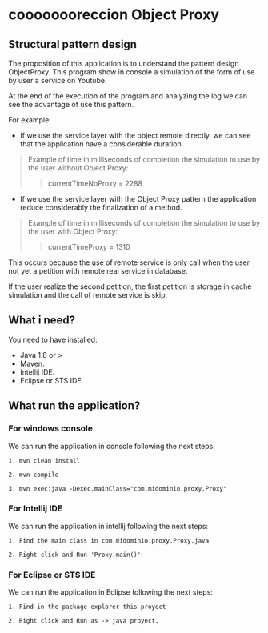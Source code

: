 # coooooooreccion Object Proxy
## Structural pattern design

<p>The proposition of this application is to understand the pattern design ObjectProxy.
This program show in console a simulation of the form of use by user a service on Youtube.</p>

<p>At the end of the execution of the program and analyzing the log we can see the advantage of use this pattern.</p>

<p>For example:</p>

- If we use the service layer with the object remote directly, we can see that the application have a considerable duration.

> Example of time in milliseconds of completion the simulation to use by the user without Object Proxy:
>> currentTimeNoProxy = 2288

- If we use the service layer with the Object Proxy pattern the application reduce considerably the finalization of a method.

> Example of time in milliseconds of completion the simulation to use by the user with Object Proxy:
>> currentTimeProxy = 1310

<p>This occurs because the use of remote service is only call when the user not yet a petition with remote real service in database.</p>

<p>If the user realize the second petition, the first petition is storage in cache simulation and the call of remote service is skip.</p>

## What i need?

<p>You need to have installed:<p>

- Java 1.8 or >
- Maven.
- Intellij IDE.
- Eclipse or STS IDE.

## What run the application?

### For windows console

<p>We can run the application in console following the next steps:</p>

```console
1. mvn clean install
```

```console
2. mvn compile
```

```console
3. mvn exec:java -Dexec.mainClass="com.midominio.proxy.Proxy"
```

### For Intellij IDE

<p>We can run the application in intellij following the next steps:</p>

```console
1. Find the main class in com.midominio.proxy.Proxy.java
```

```console
2. Right click and Run 'Proxy.main()'
```

### For Eclipse or STS IDE

<p>We can run the application in Eclipse following the next steps:</p>

```console
1. Find in the package explorer this proyect
```

```console
2. Right click and Run as -> java proyect.
```
